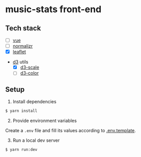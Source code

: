 # music-stats front-end

## Tech stack

- [ ] [vue](https://vuejs.org/v2/guide)
- [ ] [normalizr](https://github.com/paularmstrong/normalizr)
- [x] [leaflet](http://leafletjs.com)
* [d3](https://github.com/d3/d3/wiki) utils
  - [x] [d3-scale](https://github.com/d3/d3-scale)
  - [ ] [d3-color](https://github.com/d3/d3-color)

## Setup

1. Install dependencies

```bash
$ yarn install
```

2. Provide environment variables

Create a `.env` file and fill its values according to [.env.template](.env.template).

3. Run a local dev server

```bash
$ yarn run:dev
```
